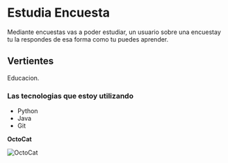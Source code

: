 # Estudia Encuesta
Mediante encuestas vas a poder estudiar, un usuario sobre una encuestay tu la respondes de esa forma como tu puedes aprender.

## Vertientes 

Educacion.

### Las tecnologias que estoy utilizando

* Python
* Java
* Git

**OctoCat**

![OctoCat](http://cameronmcefee.com/img/work/the-octocat/original.jpg)
